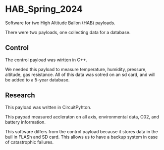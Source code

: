 # HAB_Spring_2024
Software for two High Altitude Ballon (HAB) payloads.  

There were two payloads, one collecting data for a database. 


## Control
The control payload was wirtten in C++. 

We needed this payload to measure temperature, humidity, pressure, altitude, gas resistance. 
All of this data was sotred on an sd card, and will be added to a 5-year database. 



## Research 
This payload was written in CircuitPyhton. 

This payoad measured accleraton on all axis, environmental data, C02, and battery information. 

This software differs from the control payload because it stores data in the buil in FLASh and SD card. 
This allows us to have a backup system in case of catastrophic failures. 

